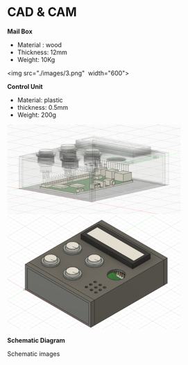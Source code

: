 # CAD & CAM

**Mail Box**
- Material : wood
- Thickness: 12mm
- Weight: 10Kg

<img src="./images/3.png"  width="600">


**Control Unit**
- Material: plastic
- thickness: 0.5mm
- Weight: 200g

<img src="images\2.png" width="400">

<img src="images\1.png" width="400">


**Schematic Diagram**

Schematic images

